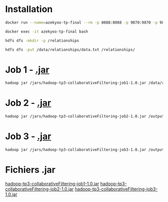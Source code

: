 # Installation

```bash
docker run --name=azekyoo-tp-final --rm -p 8088:8088 -p 9870:9870 -p 9864:9864 -v ./data:/data -v ./jars:/jars -d hadoop-tp3:latest
```
```bash
docker exec -it azekyoo-tp-final bash
```
```bash
hdfs dfs -mkdir -p /relationships
```
```bash
hdfs dfs -put /data/relationships/data.txt /relationships/
```


# Job 1 - [.jar](jars/hadoop-tp3-collaborativeFiltering-job1-1.0.jar)

```bash
hadoop jar /jars/hadoop-tp3-collaborativeFiltering-job1-1.0.jar /data/relationships/data.txt /output/job1
```

# Job 2 - [.jar](jars/hadoop-tp3-collaborativeFiltering-job2-1.0.jar)

```bash
hadoop jar /jars/hadoop-tp3-collaborativeFiltering-job2-1.0.jar /output/job1 /output/job2
```

# Job 3 - [.jar](jars/hadoop-tp3-collaborativeFiltering-job3-1.0.jar)

```bash
hadoop jar /jars/hadoop-tp3-collaborativeFiltering-job3-1.0.jar /output/job2 /output/job3
```

# Fichiers .jar

[hadoop-tp3-collaborativeFiltering-job1-1.0.jar](jars/hadoop-tp3-collaborativeFiltering-job1-1.0.jar)
[hadoop-tp3-collaborativeFiltering-job2-1.0.jar](jars/hadoop-tp3-collaborativeFiltering-job2-1.0.jar)
[hadoop-tp3-collaborativeFiltering-job3-1.0.jar](jars/hadoop-tp3-collaborativeFiltering-job3-1.0.jar)